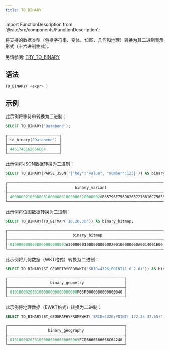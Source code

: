 ```yaml
---
title: TO_BINARY
---
```

import FunctionDescription from '@site/src/components/FunctionDescription';

<FunctionDescription description="引入或更新: v1.2.673"/>

将支持的数据类型（包括字符串、变体、位图、几何和地理）转换为其二进制表示形式（十六进制格式）。

另请参阅: [TRY_TO_BINARY](try-to-binary.md)

## 语法

```sql
TO_BINARY( <expr> )
```

## 示例

此示例将字符串转换为二进制：

```sql
SELECT TO_BINARY('Databend');

┌───────────────────────┐
│ to_binary('Databend') │
├───────────────────────┤
│ 4461746162656E64      │
└───────────────────────┘
```

此示例将JSON数据转换为二进制：

```sql
SELECT TO_BINARY(PARSE_JSON('{"key":"value", "number":123}')) AS binary_variant;

┌──────────────────────────────────────────────────────────────────────────┐
│                              binary_variant                              │
├──────────────────────────────────────────────────────────────────────────┤
│ 40000002100000031000000610000005200000026B65796E756D62657276616C7565507B │
└──────────────────────────────────────────────────────────────────────────┘
```

此示例将位图数据转换为二进制：

```sql
SELECT TO_BINARY(TO_BITMAP('10,20,30')) AS binary_bitmap;

┌──────────────────────────────────────────────────────────────────────┐
│                             binary_bitmap                            │
├──────────────────────────────────────────────────────────────────────┤
│ 0100000000000000000000003A3000000100000000000200100000000A0014001E00 │
└──────────────────────────────────────────────────────────────────────┘
```

此示例将几何数据（WKT格式）转换为二进制：

```sql
SELECT TO_BINARY(ST_GEOMETRYFROMWKT('SRID=4326;POINT(1.0 2.0)')) AS binary_geometry;

┌────────────────────────────────────────────────────┐
│                   binary_geometry                  │
├────────────────────────────────────────────────────┤
│ 0101000020E6100000000000000000F03F0000000000000040 │
└────────────────────────────────────────────────────┘
```

此示例将地理数据（EWKT格式）转换为二进制：

```sql
SELECT TO_BINARY(ST_GEOGRAPHYFROMEWKT('SRID=4326;POINT(-122.35 37.55)')) AS binary_geography;

┌────────────────────────────────────────────────────┐
│                  binary_geography                  │
├────────────────────────────────────────────────────┤
│ 0101000020E61000006666666666965EC06666666666C64240 │
└────────────────────────────────────────────────────┘
```